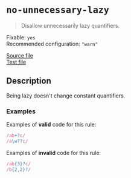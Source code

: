 # `no-unnecessary-lazy`

> Disallow unnecessarily lazy quantifiers.

Fixable: `yes` <br> Recommended configuration: `"warn"`

<!-- prettier-ignore -->
[Source file](https://github.com/RunDevelopment/eslint-plugin-clean-regex/blob/master/lib/rules/no-unnecessary-lazy.js) <br> [Test file](https://github.com/RunDevelopment/eslint-plugin-clean-regex/blob/master/tests/lib/rules/no-unnecessary-lazy.js)

## Description

Being lazy doesn't change constant quantifiers.

### Examples

Examples of **valid** code for this rule:

<!-- prettier-ignore -->
```js
/ab+?c/
/a\w??c/
```

Examples of **invalid** code for this rule:

<!-- prettier-ignore -->
```js
/ab{3}?c/
/b{2,2}?/
```
